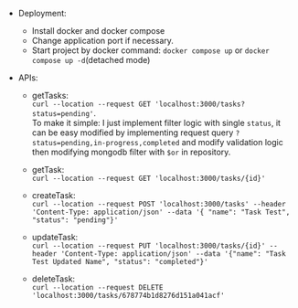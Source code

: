 - Deployment:

  - Install docker and docker compose
  - Change application port if necessary.
  - Start project by docker command: `docker compose up` or `docker compose up -d`(detached mode)

- APIs:

  - getTasks:\
    `curl --location --request GET 'localhost:3000/tasks?status=pending'`.\
    To make it simple: I just implement filter logic with single `status`, it can be easy modified by implementing request query `?status=pending,in-progress,completed` and modify validation logic then modifying mongodb filter with `$or` in repository.

  - getTask:\
    `curl --location --request GET 'localhost:3000/tasks/{id}'`

  - createTask:\
    `curl --location --request POST 'localhost:3000/tasks' --header 'Content-Type: application/json' --data '{ "name": "Task Test", "status": "pending"}'`

  - updateTask:\
    `curl --location --request PUT 'localhost:3000/tasks/{id}' --header 'Content-Type: application/json' --data '{"name": "Task Test Updated Name", "status": "completed"}'`

  - deleteTask:\
    `curl --location --request DELETE 'localhost:3000/tasks/678774b1d8276d151a041acf'`
